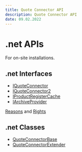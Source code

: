 ```yaml
---
title: Quote Connector API
description: Quote Connector API
date: 09.02.2022
---
```


# .net APIs

For on-site installations.

## .net Interfaces

* [IQuoteConnector](iquoteconnector.md)
* [IQuoteConnector2](iquoteconnector2.md)
* [IProductRegisterCache](iproductregistercache.md)
* [IArchiveProvider](iarchiveprovider.md)

[Reasons](reason-fields.md) and [Rights](rights-field.md)

## .net Classes

* [QuoteConnectorBase](quoteconnectorbase.md)
* [QuoteConnectorExtender](quoteconnectorextender.md)
